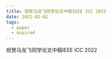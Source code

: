 ```yaml
---
title: 祝贺马龙飞同学论文中稿IEEE ICC 2022
date: 2022-02-01
tags:
  - paper
  - expired
---
```


祝贺马龙飞同学论文中稿IEEE ICC 2022

<!--more-->

